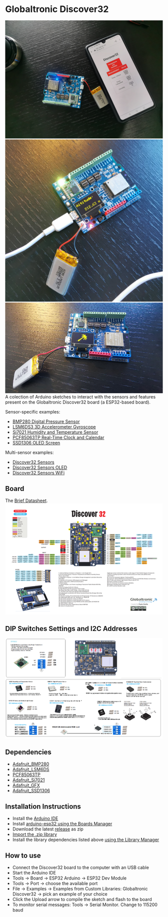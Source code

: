 
# Globaltronic Discover32

![Discover32 Foto](/fotos/top_view.jpg)
![Discover32 Foto](/fotos/foto2.jpg)
![Discover32 Foto](/fotos/foto7.jpg)
A colection of Arduino sketches to interact with the sensors and features present on the Globaltronic Discover32 board (a ESP32-based board).

Sensor-specific examples:

- [BMP280 Digital Pressure Sensor](https://github.com/Globaltronic/discover32/tree/master/examples/BMP280_Digital_Pressure_Sensor)
- [LSM6DS3 3D Accelerometer Gyroscope](https://github.com/Globaltronic/discover32/tree/master/examples/LSM6DS3_3D_Accelerometer_Gyroscope)
- [Si7021 Humidity and Temperature Sensor](https://github.com/Globaltronic/discover32/tree/master/examples/Si7021_Humidity_and_Temperature_Sensor)
- [PCF85063TP Real-Time Clock and Calendar](https://github.com/Globaltronic/discover32/tree/master/examples/PCF85063TP_Real-Time_Clock_Calendar)
- [SSD1306 OLED Screen](https://github.com/Globaltronic/discover32/tree/master/examples/SSD1306_OLED)

Multi-sensor examples:

- [Discover32 Sensors](https://github.com/Globaltronic/discover32/tree/master/examples/Discover32_Sensors)
- [Discover32 Sensors OLED](https://github.com/Globaltronic/discover32/tree/master/examples/Discover32_Sensors_OLED)
- [Discover32 Sensors WiFi](https://github.com/Globaltronic/discover32/tree/master/examples/Discover32_Sensors_WiFi)

## Board
The [Brief Datasheet](/documents/Brief_datasheet_DISCOVER32.pdf).
![Discover32 Board](/documents/board.png)

## DIP Switches Settings and I2C Addresses
![Discover32 Addresses](/documents/addresses.png)

## Dependencies
* [Adafruit_BMP280](https://github.com/adafruit/Adafruit_BMP280_Library)
* [Adafruit_LSM6DS](https://github.com/adafruit/Adafruit_LSM6DS)
* [PCF85063TP](https://github.com/Seeed-Studio/Grove_High_Precision_RTC_PCF85063TP)
* [Adafruit_Si7021](https://github.com/adafruit/Adafruit_Si7021)
* [Adafruit_GFX](https://github.com/adafruit/Adafruit-GFX-Library)
* [Adafruit_SSD1306](https://github.com/adafruit/Adafruit_SSD1306)

## Installation Instructions
- Install the [Arduino IDE](https://www.arduino.cc/en/Main/Software)
- Install [arduino-esp32 using the Boards Manager](https://github.com/espressif/arduino-esp32/blob/master/docs/arduino-ide/boards_manager.md)
- Download the latest [release](https://github.com/Globaltronic/discover32/releases) as zip
- [Import the .zip library](https://www.arduino.cc/en/guide/libraries#toc4)
- Install the library dependencies listed above [using the Library Manager](https://www.arduino.cc/en/guide/libraries#toc3)

## How to use
- Connect the Discover32 board to the computer with an USB cable
- Start the Arduino IDE
- Tools -> Board -> ESP32 Arduino -> ESP32 Dev Module
- Tools -> Port -> choose the available port
- File -> Examples -> Examples from Custom Libraries: Globaltronic Discover32 -> pick an example of your choice
- Click the Upload arrow to compile the sketch and flash to the board
- To monitor serial messages: Tools -> Serial Monitor. Change to 115200 baud
